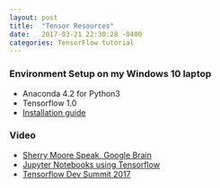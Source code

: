```yaml
---
layout: post
title:  "Tensor Resources"
date:   2017-03-21 22:30:28 -0400
categories: TensorFlow tutorial
---
```



### Environment Setup on my Windows 10 laptop
* Anaconda 4.2 for Python3
* Tensorflow 1.0  
* [Installation guide](https://www.tensorflow.org/install/install_windows)

### Video
* [Sherry Moore Speak, Google Brain](https://www.youtube.com/watch?v=Ejec3ID_h0w)
* [Jupyter Notebooks using Tensorflow](https://github.com/sherrym/tf-tutorial)
* [Tensorflow Dev Summit 2017](https://www.youtube.com/watch?v=mWl45NkFBOc&list=PLOU2XLYxmsIKGc_NBoIhTn2Qhraji53cv)

